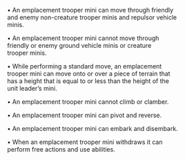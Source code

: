 • An emplacement trooper mini can move through friendly  
and enemy non-creature trooper minis and repulsor vehicle  
minis.  

• An emplacement trooper mini cannot move through  
friendly or enemy ground vehicle minis or creature  
trooper minis.  

• While performing a standard move, an emplacement  
trooper mini can move onto or over a piece of terrain that  
has a height that is equal to or less than the height of the  
unit leader’s mini.  

• An emplacement trooper mini cannot climb or clamber.  

• An emplacement trooper mini can pivot and reverse.  

• An emplacement trooper mini can embark and disembark.  

• When an emplacement trooper mini withdraws it can  
perform free actions and use abilities.

